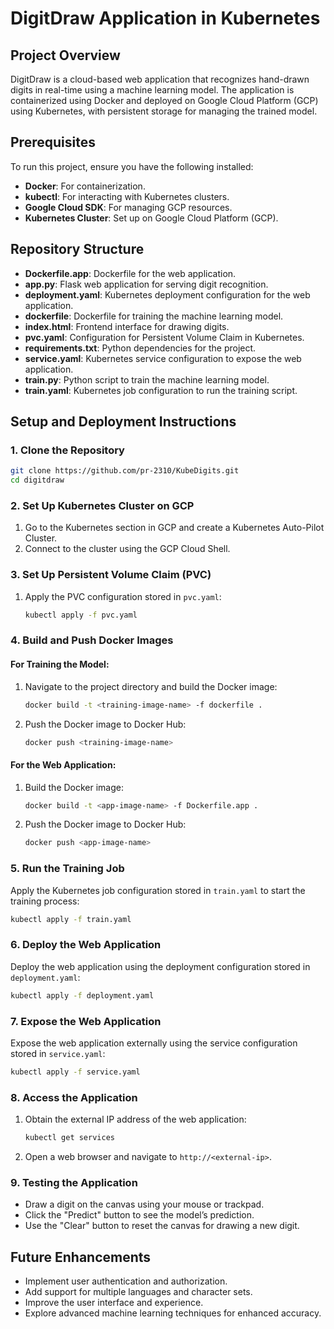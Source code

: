 # DigitDraw Application in Kubernetes

## Project Overview

DigitDraw is a cloud-based web application that recognizes hand-drawn digits in real-time using a machine learning model. The application is containerized using Docker and deployed on Google Cloud Platform (GCP) using Kubernetes, with persistent storage for managing the trained model.

## Prerequisites

To run this project, ensure you have the following installed:

- **Docker**: For containerization.
- **kubectl**: For interacting with Kubernetes clusters.
- **Google Cloud SDK**: For managing GCP resources.
- **Kubernetes Cluster**: Set up on Google Cloud Platform (GCP).

## Repository Structure

- **Dockerfile.app**: Dockerfile for the web application.
- **app.py**: Flask web application for serving digit recognition.
- **deployment.yaml**: Kubernetes deployment configuration for the web application.
- **dockerfile**: Dockerfile for training the machine learning model.
- **index.html**: Frontend interface for drawing digits.
- **pvc.yaml**: Configuration for Persistent Volume Claim in Kubernetes.
- **requirements.txt**: Python dependencies for the project.
- **service.yaml**: Kubernetes service configuration to expose the web application.
- **train.py**: Python script to train the machine learning model.
- **train.yaml**: Kubernetes job configuration to run the training script.

## Setup and Deployment Instructions

### 1. Clone the Repository

```bash
git clone https://github.com/pr-2310/KubeDigits.git
cd digitdraw
```

### 2. Set Up Kubernetes Cluster on GCP

1. Go to the Kubernetes section in GCP and create a Kubernetes Auto-Pilot Cluster.
2. Connect to the cluster using the GCP Cloud Shell.

### 3. Set Up Persistent Volume Claim (PVC)

1. Apply the PVC configuration stored in `pvc.yaml`:

    ```bash
    kubectl apply -f pvc.yaml
    ```

### 4. Build and Push Docker Images

#### For Training the Model:

1. Navigate to the project directory and build the Docker image:

    ```bash
    docker build -t <training-image-name> -f dockerfile .
    ```

2. Push the Docker image to Docker Hub:

    ```bash
    docker push <training-image-name>
    ```

#### For the Web Application:

1. Build the Docker image:

    ```bash
    docker build -t <app-image-name> -f Dockerfile.app .
    ```

2. Push the Docker image to Docker Hub:

    ```bash
    docker push <app-image-name>
    ```

### 5. Run the Training Job

Apply the Kubernetes job configuration stored in `train.yaml` to start the training process:

```bash
kubectl apply -f train.yaml
```

### 6. Deploy the Web Application

Deploy the web application using the deployment configuration stored in `deployment.yaml`:

```bash
kubectl apply -f deployment.yaml
```

### 7. Expose the Web Application

Expose the web application externally using the service configuration stored in `service.yaml`:

```bash
kubectl apply -f service.yaml
```

### 8. Access the Application

1. Obtain the external IP address of the web application:

    ```bash
    kubectl get services
    ```

2. Open a web browser and navigate to `http://<external-ip>`.

### 9. Testing the Application

- Draw a digit on the canvas using your mouse or trackpad.
- Click the "Predict" button to see the model’s prediction.
- Use the "Clear" button to reset the canvas for drawing a new digit.

## Future Enhancements

- Implement user authentication and authorization.
- Add support for multiple languages and character sets.
- Improve the user interface and experience.
- Explore advanced machine learning techniques for enhanced accuracy.
